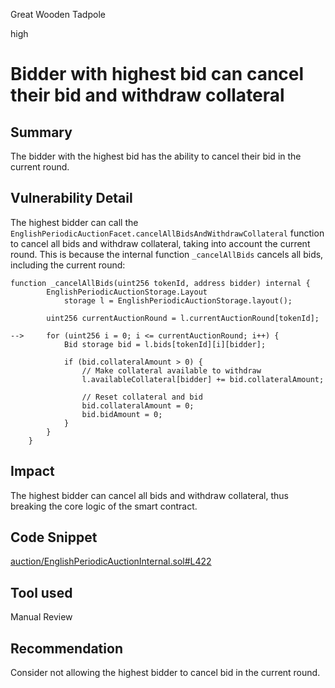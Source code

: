 Great Wooden Tadpole

high

# Bidder with highest bid can cancel their bid and withdraw collateral

## Summary
The bidder with the highest bid has the ability to cancel their bid in the current round.

## Vulnerability Detail
The highest bidder can call the `EnglishPeriodicAuctionFacet.cancelAllBidsAndWithdrawCollateral` function to cancel all bids and withdraw collateral,  taking into account the current round.
This is because the internal function `_cancelAllBids` cancels all bids, including the current round:
```solidity
function _cancelAllBids(uint256 tokenId, address bidder) internal {
        EnglishPeriodicAuctionStorage.Layout
            storage l = EnglishPeriodicAuctionStorage.layout();

        uint256 currentAuctionRound = l.currentAuctionRound[tokenId];

-->     for (uint256 i = 0; i <= currentAuctionRound; i++) {
            Bid storage bid = l.bids[tokenId][i][bidder];

            if (bid.collateralAmount > 0) {
                // Make collateral available to withdraw
                l.availableCollateral[bidder] += bid.collateralAmount;

                // Reset collateral and bid
                bid.collateralAmount = 0;
                bid.bidAmount = 0;
            }
        }
    }
```

## Impact
The highest bidder can cancel all bids and withdraw collateral, thus breaking the core logic of the smart contract.

## Code Snippet
[auction/EnglishPeriodicAuctionInternal.sol#L422](https://github.com/sherlock-audit/2024-02-radicalxchange/blob/main/pco-art/contracts/auction/EnglishPeriodicAuctionInternal.sol#L422)

## Tool used

Manual Review

## Recommendation

Consider not allowing the highest bidder to cancel bid in the current round.
